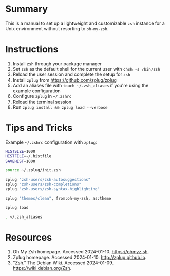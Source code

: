 # Summary

This is a manual to set up a lightweight and customizable `zsh` instance for a Unix environment without resorting to `oh-my-zsh`.

# Instructions

1. Install `zsh` through your package manager
2. Set `zsh` as the default shell for the current user with `chsh -s /bin/zsh`
3. Reload the user session and complete the setup for `zsh`
4. Install `zplug` from https://github.com/zplug/zplug
5. Add an aliases file with `touch ~/.zsh_aliases` if you're using the example configuration
6. Configure `zplug` in `~/.zshrc`
7. Reload the terminal session
8. Run `zplug install && zplug load --verbose`

# Tips and Tricks

Example `~/.zshrc` configuration with `zplug`:

```sh
HISTSIZE=1000
HISTFILE=~/.histfile
SAVEHIST=1000

source ~/.zplug/init.zsh

zplug "zsh-users/zsh-autosuggestions"
zplug "zsh-users/zsh-completions"
zplug "zsh-users/zsh-syntax-highlighting"

zplug "themes/clean", from:oh-my-zsh, as:theme

zplug load

. ~/.zsh_aliases
```

# Resources

1. Oh My Zsh homepage. Accessed 2024-01-10. https://ohmyz.sh.
2. Zplug homepage. Accessed 2024-01-10. http://zplug.github.io.
3. "Zsh." The Debian Wiki. Accessed 2024-01-09. https://wiki.debian.org/Zsh.

